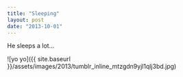 ```yaml
---
title: "Sleeping"
layout: post
date: "2013-10-01"
---
```


He sleeps a lot…

![yo yo]({{ site.baseurl }}/assets/images/2013/tumblr_inline_mtzgdn9yjl1qlj3bd.jpg)
